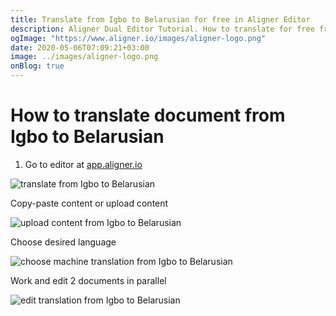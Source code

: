 ```yaml
---
title: Translate from Igbo to Belarusian for free in Aligner Editor
description: Aligner Dual Editor Tutorial. How to translate for free from Igbo to Belarusian. Aligner is multilingual document management platform. 
ogImage: "https://www.aligner.io/images/aligner-logo.png"
date: 2020-05-06T07:09:21+03:00
image: ../images/aligner-logo.png
onBlog: true
---
```


# How to translate document from Igbo to Belarusian

1. Go to editor at [app.aligner.io](https://app.aligner.io "Aligner App web page")

![translate from Igbo to Belarusian](../aligner-blank-editor.png "translate from Igbo to Belarusian")

Copy-paste content or upload content

![upload content from Igbo to Belarusian](../aligner-uploaded-document.png "upload content from Igbo to Belarusian")

Choose desired language

![choose machine translation from Igbo to Belarusian](../aligner-language-dropdown.png "choose machine translation from Igbo to Belarusian")

Work and edit 2 documents in parallel

![edit translation from Igbo to Belarusian](../aligner-double-sitded-editor.png "edit translation from Igbo to Belarusian")

